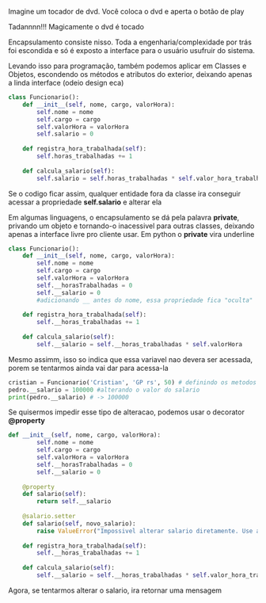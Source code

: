 Imagine um tocador de dvd. Você coloca o dvd e aperta o botão de play

Tadannnn!!! Magicamente o dvd é tocado

Encapsulamento consiste nisso. Toda a engenharia/complexidade por trás foi escondida e só é exposto a interface para o usuário usufruir do sistema.

Levando isso para programação, também podemos aplicar em Classes e Objetos, escondendo os métodos e atributos do exterior, deixando apenas a linda interface (odeio design eca)


```python
class Funcionario():
	def __init__(self, nome, cargo, valorHora):
		self.nome = nome
		self.cargo = cargo
		self.valorHora = valorHora
		self.salario = 0
		
	def registra_hora_trabalhada(self): 
		self.horas_trabalhadas += 1 
		
	def calcula_salario(self): 
		self.salario = self.horas_trabalhadas * self.valor_hora_trabalhada
```

Se o codigo ficar assim, qualquer entidade fora da classe ira conseguir acessar a propriedade **self.salario** e alterar ela

Em algumas linguagens, o encapsulamento se dá pela palavra **private**, privando um objeto e tornando-o inacessivel para outras classes, deixando apenas a interface livre pro cliente usar.
Em python o **private** vira underline


```python
class Funcionario():
	def __init__(self, nome, cargo, valorHora):
		self.nome = nome
		self.cargo = cargo
		self.valorHora = valorHora
		self.__horasTrabalhadas = 0
		self.__salario = 0
		#adicionando __ antes do nome, essa propriedade fica "oculta"
		
	def registra_hora_trabalhada(self): 
		self.__horas_trabalhadas += 1 
		
	def calcula_salario(self): 
		self.__salario = self.__horas_trabalhadas * self.valorHora
```

Mesmo assimm, isso so indica que essa variavel nao devera ser acessada, porem se tentarmos ainda vai dar para acessa-la

```python
cristian = Funcionario('Cristian', 'GP rs', 50) # definindo os metodos da classe
pedro.__salario = 100000 #alterando o valor do salario
print(pedro.__salario) # -> 100000
```

Se quisermos impedir esse tipo de alteracao, podemos usar o decorator **@property**

```python
def __init__(self, nome, cargo, valorHora):
		self.nome = nome
		self.cargo = cargo
		self.valorHora = valorHora
		self.__horasTrabalhadas = 0
		self.__salario = 0
		
	@property 
	def salario(self): 
		return self.__salario
		
	@salario.setter 
	def salario(self, novo_salario): 
		raise ValueError("Impossivel alterar salario diretamente. Use a funcao calcula_salario().") 
		
	def registra_hora_trabalhada(self): 
		self.__horas_trabalhadas += 1 
		
	def calcula_salario(self): 
		self.__salario = self.__horas_trabalhadas * self.valor_hora_trabalhada
```

Agora, se tentarmos alterar o salario, ira retornar uma mensagem

```pyt
```

